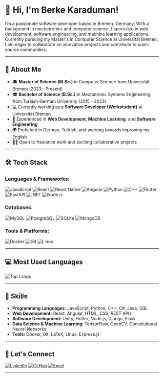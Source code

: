 # 👋 Hi, I'm Berke Karaduman!

I’m a passionate software developer based in Bremen, Germany. With a background in mechatronics and computer science, I specialize in web development, software engineering, and machine learning applications. Currently pursuing my Master's in Computer Science at Universität Bremen, I am eager to collaborate on innovative projects and contribute to open-source communities.

---

## 🚀 About Me

- 🎓 **Master of Science (M.Sc.)** in Computer Science from Universität Bremen (2023 - Present)
- 🎓 **Bachelor of Science (B.Sc.)** in Mechatronic Systems Engineering from Turkish-German University (2015 - 2023)
- 💻 Currently working as a **Software Developer (Werkstudent)** at Universität Bremen
- 🔧 Experienced in **Web Development**, **Machine Learning**, and **Software Engineering**
- 🌍 Proficient in German, Turkish, and working towards improving my English
- 👨‍💻 Open to freelance work and exciting collaborative projects

---

## 🛠️ Tech Stack

### Languages & Frameworks:

![JavaScript](https://img.shields.io/badge/-JavaScript-F7DF1E?style=flat&logo=javascript&logoColor=black)
![React](https://img.shields.io/badge/-React-61DAFB?style=flat&logo=react&logoColor=white)
![React Native](https://img.shields.io/badge/-React%20Native-61DAFB?style=flat&logo=react&logoColor=white)
![Angular](https://img.shields.io/badge/-Angular-DD0031?style=flat&logo=angular&logoColor=white)
![Python](https://img.shields.io/badge/-Python-3776AB?style=flat&logo=python&logoColor=white)
![C++](https://img.shields.io/badge/-C++-00599C?style=flat&logo=c%2B%2B&logoColor=white)
![Flutter](https://img.shields.io/badge/-Flutter-02569B?style=flat&logo=flutter&logoColor=white)
![FastAPI](https://img.shields.io/badge/-FastAPI-009688?style=flat&logo=fastapi&logoColor=white)
![.NET](https://img.shields.io/badge/-.NET-512BD4?style=flat&logo=dotnet&logoColor=white)
![Node.js](https://img.shields.io/badge/-Node.js-339933?style=flat&logo=node.js&logoColor=white)

### Databases:

![MySQL](https://img.shields.io/badge/-MySQL-4479A1?style=flat&logo=mysql&logoColor=white)
![PostgreSQL](https://img.shields.io/badge/-PostgreSQL-336791?style=flat&logo=postgresql&logoColor=white)
![SQLite](https://img.shields.io/badge/-SQLite-003B57?style=flat&logo=sqlite&logoColor=white)
![MongoDB](https://img.shields.io/badge/-MongoDB-47A248?style=flat&logo=mongodb&logoColor=white)

### Tools & Platforms:

![Docker](https://img.shields.io/badge/-Docker-2496ED?style=flat&logo=docker&logoColor=white)
![Git](https://img.shields.io/badge/-Git-F05032?style=flat&logo=git&logoColor=white)
![Linux](https://img.shields.io/badge/-Linux-FCC624?style=flat&logo=linux&logoColor=black)

---

## 💻 Most Used Languages

![Top Langs](https://github-readme-stats.vercel.app/api/top-langs/?username=Berkekrd&layout=compact&theme=radical&cache_seconds=1800)

---

## 🎯 Skills

- **Programming Languages:** JavaScript, Python, C++, C#, Java, SQL
- **Web Development:** React, Angular, HTML, CSS, REST APIs
- **Software Development:** Unity, Flutter, Node.js, Django, Flask
- **Data Science & Machine Learning:** TensorFlow, OpenCV, Convolutional Neural Networks
- **Tools:** Docker, Git, LaTeX, Linux, Express.js

---

## 🔗 Let's Connect

[![LinkedIn](https://img.shields.io/badge/-LinkedIn-0077B5?style=flat&logo=linkedin&logoColor=white)](https://linkedin.com/in/berkekaraduman)
[![GitHub](https://img.shields.io/badge/-GitHub-181717?style=flat&logo=github&logoColor=white)](https://github.com/Berkekrd)
[![Email](https://img.shields.io/badge/-Email-D14836?style=flat&logo=gmail&logoColor=white)](mailto:berkekrdmn96@outlook.com)

---
